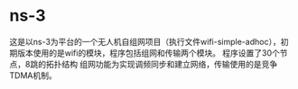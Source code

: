 # ns-3
 这是以ns-3为平台的一个无人机自组网项目（执行文件wifi-simple-adhoc），初期版本使用的是wifi的模块，程序包括组网和传输两个模块。
 程序设置了30个节点，8跳的拓扑结构
 组网功能为实现调频同步和建立网络，传输使用的是竞争TDMA机制。
